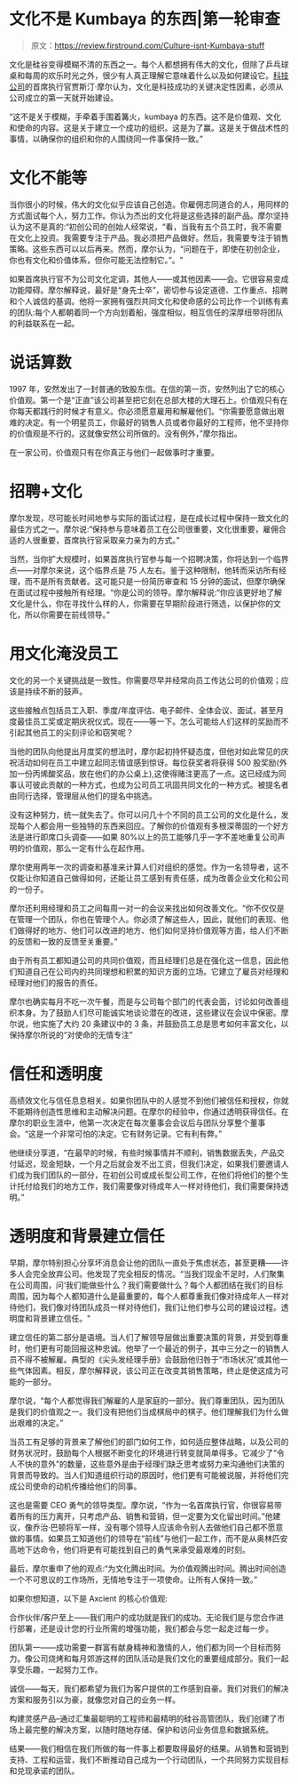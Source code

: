 # 文化不是 Kumbaya 的东西|第一轮审查

> 原文：<https://review.firstround.com/Culture-isnt-Kumbaya-stuff>

文化是硅谷变得模糊不清的东西之一。每个人都想拥有伟大的文化，但除了乒乓球桌和每周的欢乐时光之外，很少有人真正理解它意味着什么以及如何建设它。[](http://www.crunchbase.com/person/justin-moore "null")[科技公司](http://www.axcient.com/ "null")的首席执行官贾斯汀·摩尔认为，文化是科技成功的关键决定性因素，必须从公司成立的第一天就开始建设。

“这不是关于模糊，手牵着手围着篝火，kumbaya 的东西。这不是价值观、文化和使命的内容。这是关于建立一个成功的组织。这是为了赢。这是关于做战术性的事情，以确保你的组织和你的人围绕同一件事保持一致。”

# 文化不能等

当你很小的时候，伟大的文化似乎应该自己创造。你雇佣志同道合的人，用同样的方式面试每个人，努力工作。你认为杰出的文化将是这些选择的副产品。摩尔坚持认为这不是真的:“初创公司的创始人经常说，“看，当我有五个员工时，我不需要在文化上投资。我需要专注于产品。我必须把产品做好。然后，我需要专注于销售策略。这些东西可以以后再来。然而，摩尔认为，“问题在于，即使在初创企业，你也有文化和价值体系，但你可能无法控制它。”。"

如果首席执行官不为公司文化定调，其他人——或其他因素——会。它很容易变成功能障碍。摩尔解释说，最好是“身先士卒”，密切参与设定道德、工作重点、招聘和个人诚信的基调。他将一家拥有强烈共同文化和使命感的公司比作一个训练有素的团队:每个人都朝着同一个方向划着船，强度相似，相互信任的深厚纽带将团队的利益联系在一起。

# 说话算数

1997 年，安然发出了一封普通的致股东信。在信的第一页，安然列出了它的核心价值观。第一个是“正直”该公司甚至把它刻在总部大楼的大理石上。价值观只有在你每天都践行的时候才有意义。你必须愿意雇用和解雇他们。“你需要愿意做出艰难的决定。有一个明星员工，你最好的销售人员或者你最好的工程师，他不坚持你的价值观是不行的。这就像安然公司所做的。没有例外，”摩尔指出。

在一家公司，价值观只有在你真正与他们一起做事时才重要。

# 招聘+文化

摩尔发现，尽可能长时间地参与实际的面试过程，是在成长过程中保持一致文化的最佳方式之一。摩尔说:“保持参与意味着员工在公司很重要，文化很重要，雇佣合适的人很重要，首席执行官采取亲力亲为的方式。”

当然，当你扩大规模时，如果首席执行官参与每一个招聘决策，你将达到一个临界点——对摩尔来说，这个临界点是 75 人左右。鉴于这种限制，他转而采访所有经理，而不是所有贡献者。这可能只是一份简历审查和 15 分钟的面试，但摩尔确保在面试过程中接触所有经理。“你是公司的领导。摩尔解释说:“你应该更好地了解文化是什么，你在寻找什么样的人，你需要在早期阶段进行筛选，以保护你的文化，所以你需要在前线领导。”

# 用文化淹没员工

文化的另一个关键挑战是一致性。你需要尽早并经常向员工传达公司的价值观；应该是持续不断的鼓声。

这些接触点包括员工入职、季度/年度评估、电子邮件、全体会议、面试，甚至月度最佳员工奖或定期庆祝仪式。现在——等一下。怎么可能给人们这样的奖励而不引起其他员工的尖刻评论和窃笑呢？

当他的团队向他提出月度奖的想法时，摩尔起初持怀疑态度，但他对如此常见的庆祝活动如何在员工中建立起同志情谊感到惊讶。每位获奖者将获得 500 股奖励(外加一份丙烯酸奖品，放在他们的办公桌上),这使得赌注更高了一点。这已经成为同事认可彼此贡献的一种方式，也成为公司员工巩固共同文化的一种方式。被提名者由同行选择，管理层从他们的提名中挑选。

没有这种努力，统一就失去了。你可以问几十个不同的员工公司的文化是什么，发现每个人都会用一些独特的东西来回应。了解你的价值观有多根深蒂固的一个好方法是进行即席口头调查——如果 80%以上的员工能够几乎一字不差地重复公司声明的价值观，那么一定有什么在起作用。

摩尔使用两年一次的调查和基准来计算人们对组织的感觉。作为一名领导者，这不仅能让你知道自己做得如何，还能让员工感到有责任感，成为改善企业文化和公司的一份子。

摩尔还利用经理和员工之间每周一对一的会议来找出如何改善文化。“你不仅仅是在管理一个团队，你也在管理个人。你必须了解这些人，因此，就他们的表现、他们做得好的地方、他们可以改进的地方、他们如何坚持价值观等方面，给人们不断的反馈和一致的反馈至关重要。”

由于所有员工都知道公司的共同价值观，而且经理们总是在强化这一信息，因此他们知道自己在公司内的共同理想和积累的知识方面的立场。它建立了雇员对经理和经理对他们的报告的责任。

摩尔也确实每月不吃一次午餐，而是与公司每个部门的代表会面，讨论如何改善组织本身。为了鼓励人们尽可能诚实地谈论潜在的改进，这些建议在会议中保密。摩尔说，他实施了大约 20 条建议中的 3 条，并鼓励员工总是思考如何丰富文化，以保持摩尔所说的“对使命的无情专注”

# 信任和透明度

高绩效文化与信任息息相关。如果你团队中的人感觉不到他们被信任和授权，你就不能期待创造性思维和主动解决问题。在摩尔的经验中，你通过透明获得信任。在摩尔的职业生涯中，他第一次决定在每次董事会会议后与团队分享整个董事会。“这是一个非常可怕的决定。它有财务记录。它有利有弊。”

他继续分享道，“在最早的时候，有些时候事情并不顺利，销售数据丢失，产品交付延迟，现金短缺，一个月之后就会发不出工资，但我们决定，如果我们要邀请人们成为我们团队的一部分，在初创公司或成长型公司工作，在他们将他们的整个生计托付给我们的地方工作，我们需要像对待成年人一样对待他们，我们需要保持透明。”

# 透明度和背景建立信任

早期，摩尔特别担心分享坏消息会让他的团队一直处于焦虑状态，甚至更糟——许多人会完全放弃公司。他发现了完全相反的情况。“当我们现金不足时，人们聚集在公司周围，问‘我们能做些什么？我们需要做什么？每个人都团结在我们的目标周围，因为每个人都知道什么是最重要的，每个人都尊重我们像对待成年人一样对待他们，我们像对待团队成员一样对待他们，我们让他们参与公司的建设过程。透明度和背景建立信任。"

建立信任的第二部分是语境。当人们了解领导层做出重要决策的背景，并受到尊重时，他们更有可能回报这种忠诚。他举了一个最近的例子，其中三分之一的销售人员不得不被解雇。典型的《尖头发经理手册》会鼓励他归咎于“市场状况”或其他一些气体因素。相反，摩尔解释说，该公司正在改变其销售策略，终止是使这成为可能的一部分。

摩尔说，“每个人都觉得我们解雇的人是家庭的一部分。我们尊重团队，因为团队是我们的价值观之一。我们没有把他们当成棋局中的棋子。他们理解我们为什么做出艰难的决定。”

当员工有足够的背景来了解他们的部门如何工作，如何适应整体战略，以及公司的财务状况时，鼓励每个人根据不断变化的环境进行转变就简单得多。它减少了“令人不快的意外”的数量，这些意外是由于经理们缺乏思考或努力来沟通他们决策的背景而导致的。当人们知道组织行动的原因时，他们更有可能被说服，并将他们完成公司使命的动机传播给他们的同事。

这也是需要 CEO 勇气的领导类型。摩尔说，“作为一名首席执行官，你很容易带着所有的压力离开，只考虑产品、销售和营销，但一定要为文化留出时间。”他建议，像乔治·巴顿将军一样，没有哪个领导人应该命令别人去做他们自己都不愿意做的事情。如果员工知道他们的领导在“前线”与他们一起工作，而不是从奥林匹安高地下达命令，他们将更有可能找到自己的勇气来承受最艰难的时刻。

最后，摩尔重申了他的观点:“为文化腾出时间。为价值观腾出时间。腾出时间创造一个不可思议的工作场所，无情地专注于一项使命。让所有人保持一致。”

如果你想知道，以下是 Axcient 的核心价值观:

合作伙伴/客户至上——我们用户的成功就是我们的成功。无论我们是与您合作进行部署，还是设计您的行业所需的增强功能，我们都会与您一起走过每一步。

团队第一——成功需要一群富有献身精神和激情的人，他们都为同一个目标而努力。像公司烧烤和每月郊游这样的团队活动是我们文化的重要组成部分。我们一起享受乐趣，一起努力工作。

诚信——每天，我们都希望为我们为客户提供的工作感到自豪。我们对我们的解决方案和服务引以为豪，就像您对自己的业务一样。

构建灵感产品–通过汇集最聪明的工程师和最精明的硅谷高管团队，我们创建了市场上最完整的解决方案，以随时随地存储、保护和访问业务信息和数据系统。

结果——我们相信在我们所做的每一件事上都要取得最好的结果。从销售和营销到支持、工程和运营，我们不断推动自己成为一个行动团队，一个共同努力实现目标和兑现承诺的团队。